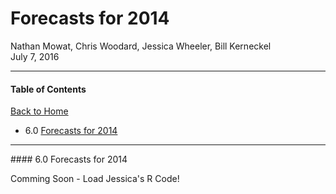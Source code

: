 # Forecasts for 2014
Nathan Mowat, Chris Woodard, Jessica Wheeler, Bill Kerneckel  
July 7, 2016  



****************************

#### Table of Contents

[Back to Home](https://github.com/wkerneck/CaseStudy2)

* 6.0     [Forecasts for 2014](#id-section6)


****************************
<div id='id-section6.0'/>
#### 6.0 Forecasts for 2014
 
Comming Soon - Load Jessica's R Code!
